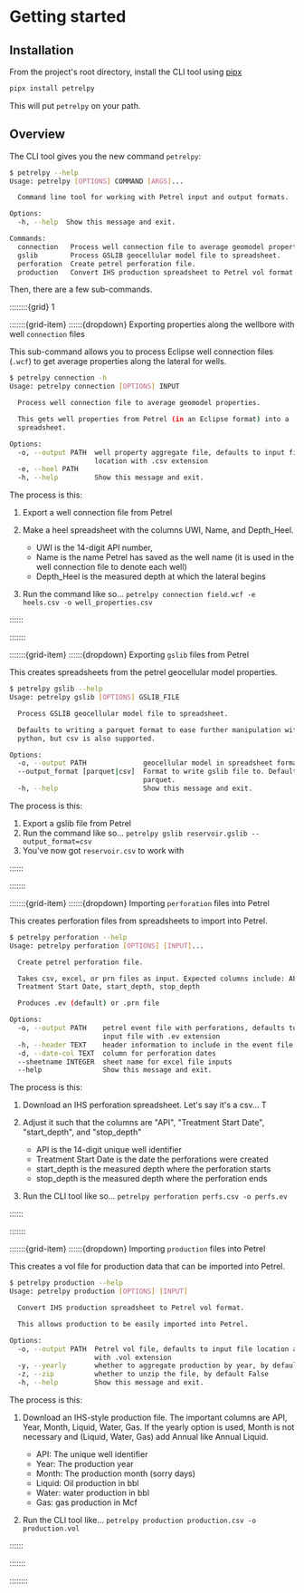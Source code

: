 # Getting started

## Installation

From the project's root directory, install the CLI tool using
[pipx](https://pypa.github.io/pipx/)

```bash
pipx install petrelpy
```

This will put `petrelpy` on your path.

## Overview

The CLI tool gives you the new command `petrelpy`:

```bash
$ petrelpy --help
Usage: petrelpy [OPTIONS] COMMAND [ARGS]...

  Command line tool for working with Petrel input and output formats.

Options:
  -h, --help  Show this message and exit.

Commands:
  connection   Process well connection file to average geomodel properties.
  gslib        Process GSLIB geocellular model file to spreadsheet.
  perforation  Create petrel perforation file.
  production   Convert IHS production spreadsheet to Petrel vol format.
```

Then, there are a few sub-commands.

::::::::{grid} 1

:::::::{grid-item} ::::::{dropdown} Exporting properties along the wellbore with well `connection` files

This sub-command allows you to process Eclipse well connection files (`.wcf`) to
get average properties along the lateral for wells.

```bash
$ petrelpy connection -h
Usage: petrelpy connection [OPTIONS] INPUT

  Process well connection file to average geomodel properties.

  This gets well properties from Petrel (in an Eclipse format) into a
  spreadsheet.

Options:
  -o, --output PATH  well property aggregate file, defaults to input file
                     location with .csv extension
  -e, --heel PATH
  -h, --help         Show this message and exit.
```

The process is this:

1. Export a well connection file from Petrel
2. Make a heel spreadsheet with the columns UWI, Name, and Depth_Heel.

   - UWI is the 14-digit API number,
   - Name is the name Petrel has saved as the well name (it is used in the well
     connection file to denote each well)
   - Depth_Heel is the measured depth at which the lateral begins

3. Run the command like so...
   `petrelpy connection field.wcf -e heels.csv -o well_properties.csv`

::::::

:::::::

:::::::{grid-item} ::::::{dropdown} Exporting `gslib` files from Petrel

This creates spreadsheets from the petrel geocellular model properties.

```bash
$ petrelpy gslib --help
Usage: petrelpy gslib [OPTIONS] GSLIB_FILE

  Process GSLIB geocellular model file to spreadsheet.

  Defaults to writing a parquet format to ease further manipulation with
  python, but csv is also supported.

Options:
  -o, --output PATH              geocellular model in spreadsheet format.
  --output_format [parquet|csv]  Format to write gslib file to. Defaults to
                                 parquet.
  -h, --help                     Show this message and exit.
```

The process is this:

1. Export a gslib file from Petrel
2. Run the command like so...
   `petrelpy gslib reservoir.gslib --output_format=csv`
3. You've now got `reservoir.csv` to work with

::::::

:::::::

:::::::{grid-item} ::::::{dropdown} Importing `perforation` files into Petrel

This creates perforation files from spreadsheets to import into Petrel.

```bash
$ petrelpy perforation --help
Usage: petrelpy perforation [OPTIONS] [INPUT]...

  Create petrel perforation file.

  Takes csv, excel, or prn files as input. Expected columns include: API,
  Treatment Start Date, start_depth, stop_depth

  Produces .ev (default) or .prn file

Options:
  -o, --output PATH    petrel event file with perforations, defaults to first
                       input file with .ev extension
  -h, --header TEXT    header information to include in the event file
  -d, --date-col TEXT  column for perforation dates
  --sheetname INTEGER  sheet name for excel file inputs
  --help               Show this message and exit.
```

The process is this:

1. Download an IHS perforation spreadsheet. Let's say it's a csv... T
2. Adjust it such that the columns are "API", "Treatment Start Date",
   "start_depth", and "stop_depth"

   - API is the 14-digit unique well identifier
   - Treatment Start Date is the date the perforations were created
   - start_depth is the measured depth where the perforation starts
   - stop_depth is the measured depth where the perforation ends

3. Run the CLI tool like so... `petrelpy perforation perfs.csv -o perfs.ev`

::::::

:::::::

:::::::{grid-item} ::::::{dropdown} Importing `production` files into Petrel

This creates a vol file for production data that can be imported into Petrel.

```bash
$ petrelpy production --help
Usage: petrelpy production [OPTIONS] [INPUT]

  Convert IHS production spreadsheet to Petrel vol format.

  This allows production to be easily imported into Petrel.

Options:
  -o, --output PATH  Petrel vol file, defaults to input file location and name
                     with .vol extension
  -y, --yearly       whether to aggregate production by year, by default False
  -z, --zip          whether to unzip the file, by default False
  -h, --help         Show this message and exit.
```

The process is this:

1. Download an IHS-style production file. The important columns are API, Year,
   Month, Liquid, Water, Gas. If the yearly option is used, Month is not
   necessary and (Liquid, Water, Gas) add Annual like Annual Liquid.

   - API: The unique well identifier
   - Year: The production year
   - Month: The production month (sorry days)
   - Liquid: Oil production in bbl
   - Water: water production in bbl
   - Gas: gas production in Mcf

2. Run the CLI tool like...
   `petrelpy production production.csv -o production.vol`

::::::

:::::::

::::::::
